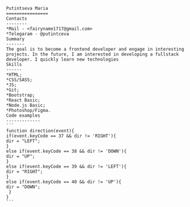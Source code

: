 	Putintseva Maria
    ================
    Contacts
    --------
	*Mail - <fairyname1717@gmail.com>
    *Telegaram - @putintceva
    Summary
    -------
	The goal is to become a frontend developer and engage in interesting projects. In the future, I am interested in developing a fullstack developer. I quickly learn new technologies
    Skills
    ------
	*HTML;
    *CSS/SASS;
    *JS;
    *Git;
    *Bootstrap;
    *React Basic;
    *Node.js Basic;
    *Photoshop/Figma.
    Code examples
    -------------
    ```
    function direction(event){
    if(event.keyCode == 37 && dir != 'RIGHT'){
    dir = "LEFT";
    }
    else if(event.keyCode == 38 && dir != 'DOWN'){
    dir = "UP";
    }
    else if(event.keyCode == 39 && dir != 'LEFT'){
    dir = "RIGHT";
    }
    else if(event.keyCode == 40 && dir != 'UP'){
    dir = "DOWN";
     }
    }
    ```
    